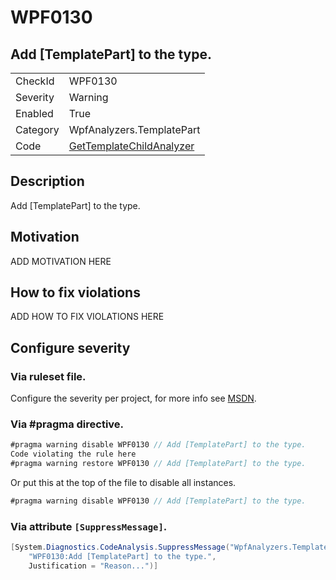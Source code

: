 # WPF0130
## Add [TemplatePart] to the type.

<!-- start generated table -->
<table>
  <tr>
    <td>CheckId</td>
    <td>WPF0130</td>
  </tr>
  <tr>
    <td>Severity</td>
    <td>Warning</td>
  </tr>
  <tr>
    <td>Enabled</td>
    <td>True</td>
  </tr>
  <tr>
    <td>Category</td>
    <td>WpfAnalyzers.TemplatePart</td>
  </tr>
  <tr>
    <td>Code</td>
    <td><a href="https://github.com/DotNetAnalyzers/WpfAnalyzers/blob/master/WpfAnalyzers/NodeAnalyzers/GetTemplateChildAnalyzer.cs">GetTemplateChildAnalyzer</a></td>
  </tr>
</table>
<!-- end generated table -->

## Description

Add [TemplatePart] to the type.

## Motivation

ADD MOTIVATION HERE

## How to fix violations

ADD HOW TO FIX VIOLATIONS HERE

<!-- start generated config severity -->
## Configure severity

### Via ruleset file.

Configure the severity per project, for more info see [MSDN](https://msdn.microsoft.com/en-us/library/dd264949.aspx).

### Via #pragma directive.
```C#
#pragma warning disable WPF0130 // Add [TemplatePart] to the type.
Code violating the rule here
#pragma warning restore WPF0130 // Add [TemplatePart] to the type.
```

Or put this at the top of the file to disable all instances.
```C#
#pragma warning disable WPF0130 // Add [TemplatePart] to the type.
```

### Via attribute `[SuppressMessage]`.

```C#
[System.Diagnostics.CodeAnalysis.SuppressMessage("WpfAnalyzers.TemplatePart", 
    "WPF0130:Add [TemplatePart] to the type.", 
    Justification = "Reason...")]
```
<!-- end generated config severity -->